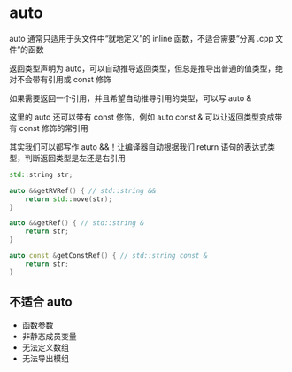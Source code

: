 # auto

auto 通常只适用于头文件中“就地定义”的 inline 函数，不适合需要“分离 .cpp 文件”的函数

返回类型声明为 auto，可以自动推导返回类型，但总是推导出普通的值类型，绝对不会带有引用或 const 修饰

如果需要返回一个引用，并且希望自动推导引用的类型，可以写 auto &

这里的 auto 还可以带有 const 修饰，例如 auto const & 可以让返回类型变成带有 const 修饰的常引用

其实我们可以都写作 auto &&！让编译器自动根据我们 return 语句的表达式类型，判断返回类型是左还是右引用

```cpp
std::string str;

auto &&getRVRef() { // std::string &&
    return std::move(str);
}

auto &&getRef() { // std::string &
    return str;
}

auto const &getConstRef() { // std::string const &
    return str;
}

```

## 不适合 auto

- 函数参数
- 非静态成员变量
- 无法定义数组
- 无法导出模组